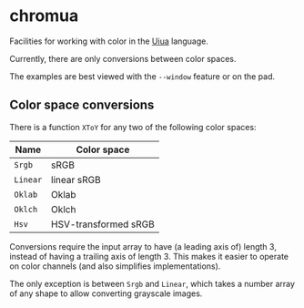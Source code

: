 # chromua

Facilities for working with color in the [Uiua](https://uiua.org/) language.

Currently, there are only conversions between color spaces.

The examples are best viewed with the `--window` feature or on the pad.

## Color space conversions

There is a function `XToY` for any two of the following color spaces:

| Name | Color space |
| --- | --- |
| `Srgb` | sRGB |
| `Linear` | linear sRGB |
| `Oklab` | Oklab |
| `Oklch` | Oklch |
| `Hsv` | HSV-transformed sRGB |

Conversions require the input array to have (a leading axis of) length 3, instead of having a trailing axis of length 3. This makes it easier to operate on color channels (and also simplifies implementations).

The only exception is between `Srgb` and `Linear`, which takes a number array of any shape to allow converting grayscale images.